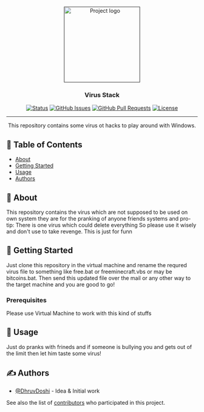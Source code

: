 <p align="center">
  <a href="" rel="noopener">
 <img width=200px height=200px src="https://i.imgur.com/6FSyoyy.png" alt="Project logo"></a>
</p>

<h3 align="center">Virus Stack</h3>

<div align="center">

[![Status](https://img.shields.io/badge/status-active-success.svg)]()
[![GitHub Issues](https://img.shields.io/github/issues/DhruvDoshi/Viruses.svg)](https://github.com/DhruvDoshi/Viruses/issues)
[![GitHub Pull Requests](https://img.shields.io/github/issues-pr/DhruvDoshi/Viruses.svg)](https://github.com/DhruvDoshi/Viruses/pulls)
[![License](https://img.shields.io/badge/license-MIT-blue.svg)](/LICENSE)

</div>

---

<p align="center"> This repository contains some virus ot hacks to play around with Windows.
    <br> 
</p>

## 📝 Table of Contents

- [About](#about)
- [Getting Started](#getting_started)
- [Usage](#usage)
- [Authors](#authors)


## 🧐 About <a name = "about"></a>

This repository contains the virus which are not supposed to be used on own system they are for the pranking of anyone friends systems and pro-tip: There is one virus which could delete everything 
So please use it wisely and don't use to take revenge. This is just for funn

## 🏁 Getting Started <a name = "getting_started"></a>

Just clone this repository in the virtual machine and rename the requred virus file to something like free.bat or freeminecraft.vbs or may be bitcoins.bat.
Then send this updated file over the mail or any other way to the target machine and you are good to go!

### Prerequisites

Please use Virtual Machine to work with this kind of stuffs


## 🎈 Usage <a name="usage"></a>

Just do pranks with frineds and if someone is bullying you and gets out of the limit then let him taste some virus!

## ✍️ Authors <a name = "authors"></a>

- [@DhruvDoshi](https://github.com/DhruvDoshi) - Idea & Initial work

See also the list of [contributors](https://github.com/kylelobo/The-Documentation-Compendium/contributors) who participated in this project.


